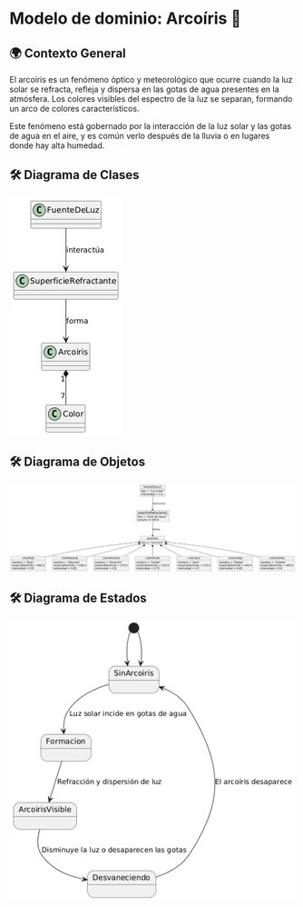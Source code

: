 # Modelo de dominio: Arcoíris 🌈

## 🌍 Contexto General

El arcoíris es un fenómeno óptico y meteorológico que ocurre cuando la luz solar se refracta, refleja y dispersa en las gotas de agua presentes en la atmósfera. Los colores visibles del espectro de la luz se separan, formando un arco de colores característicos.

Este fenómeno está gobernado por la interacción de la luz solar y las gotas de agua en el aire, y es común verlo después de la lluvia o en lugares donde hay alta humedad.

## 🛠 Diagrama de Clases

![Diagrama de clases de un arcoiris](../arcoiris/imagenes/diagramaClasesArcoiris.png)

## 🛠 Diagrama de Objetos

![Diagrama de objetos de un arcoiris](../arcoiris/imagenes/diagramaObjetosArcoiris.png)

## 🛠 Diagrama de Estados

![Diagrama de estados de un arcoiris](../arcoiris/imagenes/diagramaEstadosArcoiris.png)